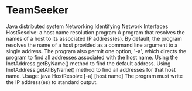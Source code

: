 # TeamSeeker
Java distributed system
Networking
Identifying Network Interfaces
HostResolve: a host name resolution program
A program that resolves the names of a host to its associated IP address(es).
By default, the program resolves the name of a host provided as a command line argument to a single address.
The program also permit one option, '-a', which directs the program to find all addresses associated with the host name.
Using the InetAddress.getByName() method to find the default address.
Using InetAddress.getAllByName() method to find all addresses for that host name.
Usage:
java HostResolve [-a] [host name]
The program must write the IP address(es) to standard output.
